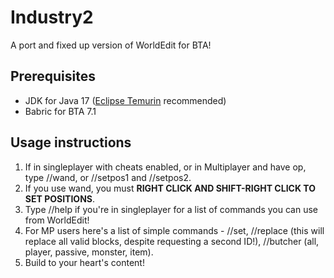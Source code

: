 # Industry2
A port and fixed up version of WorldEdit for BTA!

## Prerequisites
- JDK for Java 17 ([Eclipse Temurin](https://adoptium.net/temurin/releases/) recommended)
- Babric for BTA 7.1

## Usage instructions
1. If in singleplayer with cheats enabled, or in Multiplayer and have op, type //wand, or //setpos1 and //setpos2.
2. If you use wand, you must __RIGHT CLICK AND SHIFT-RIGHT CLICK TO SET POSITIONS__.
3. Type //help if you're in singleplayer for a list of commands you can use from WorldEdit!
4. For MP users here's a list of simple commands - //set, //replace (this will replace all valid blocks, despite requesting a second ID!), //butcher (all, player, passive, monster, item).
5. Build to your heart's content!
